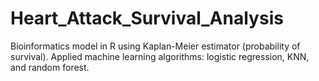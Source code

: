 # Heart_Attack_Survival_Analysis
Bioinformatics model in R using Kaplan-Meier estimator (probability of survival). 
Applied machine learning algorithms: logistic regression, KNN, and random forest.
